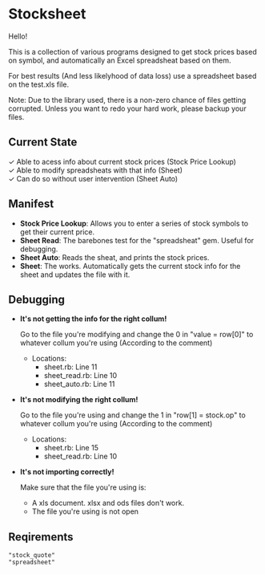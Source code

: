 # Stocksheet

Hello!

This is a collection of various programs designed to get stock prices based on symbol, and automatically an Excel spreadsheat based on them.

For best results (And less likelyhood of data loss) use a spreadsheet based on the test.xls file.

Note: Due to the library used, there is a non-zero chance of files getting corrupted. Unless you want to redo your hard work, please backup your files.

## Current State

&#10003; Able to acess info about current stock prices (Stock Price Lookup)  
&#10003; Able to modify spreadsheats with that info (Sheet)  
&#10003; Can do so without user intervention (Sheet Auto)

## Manifest

* **Stock Price Lookup**: Allows you to enter a series of stock symbols to get their current price.
* **Sheet Read**: The barebones test for the "spreadsheat" gem. Useful for debugging.
* **Sheet Auto**: Reads the sheat, and prints the stock prices.
* **Sheet**: The works. Automatically gets the current stock info for the sheet and updates the file with it.

## Debugging

* **It's not getting the info for the right collum!**

    Go to the file you're modifying and change the 0 in "value = row[0]" to whatever collum you're using (According to the comment)
  * Locations:
    * sheet.rb: Line 11
    * sheet_read.rb: Line 10
    * sheet_auto.rb: Line 11

* **It's not modifying the right collum!**

    Go to the file you're using and change the 1 in "row[1] = stock.op" to whatever collum you're using (According to the comment)

  * Locations:
    * sheet.rb: Line 15
    * sheet_read.rb: Line 10

* **It's not importing correctly!**

    Make sure that the file you're using is:
    * A xls document. xlsx and ods files don't work.
    * The file you're using is not open

## Reqirements

    "stock_quote"
    "spreadsheet"
